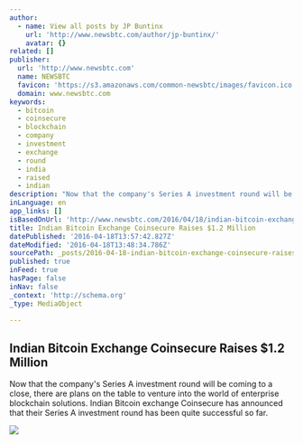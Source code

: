 ```yaml
---
author:
  - name: View all posts by JP Buntinx
    url: 'http://www.newsbtc.com/author/jp-buntinx/'
    avatar: {}
related: []
publisher:
  url: 'http://www.newsbtc.com'
  name: NEWSBTC
  favicon: 'https://s3.amazonaws.com/common-newsbtc/images/favicon.ico'
  domain: www.newsbtc.com
keywords:
  - bitcoin
  - coinsecure
  - blockchain
  - company
  - investment
  - exchange
  - round
  - india
  - raised
  - indian
description: "Now that the company's Series A investment round will be coming to a close, there are plans on the table to venture into the world of enterprise blockchain solutions. Indian Bitcoin exchange Coinsecure has announced that their Series A investment round has been quite successful so far."
inLanguage: en
app_links: []
isBasedOnUrl: 'http://www.newsbtc.com/2016/04/18/indian-bitcoin-exchange-coinsecure-raises-1-2-million/'
title: Indian Bitcoin Exchange Coinsecure Raises $1.2 Million
datePublished: '2016-04-18T13:57:42.827Z'
dateModified: '2016-04-18T13:48:34.786Z'
sourcePath: _posts/2016-04-18-indian-bitcoin-exchange-coinsecure-raises-dollar12-million.md
published: true
inFeed: true
hasPage: false
inNav: false
_context: 'http://schema.org'
_type: MediaObject

---
```

<article style=""><h1>Indian Bitcoin Exchange Coinsecure Raises $1.2 Million</h1><p>Now that the company's Series A investment round will be coming to a close, there are plans on the table to venture into the world of enterprise blockchain solutions. Indian Bitcoin exchange Coinsecure has announced that their Series A investment round has been quite successful so far.</p><img src="http://s3.amazonaws.com/main-newsbtc-images/2016/04/18131308/Coinsecure.png" /></article>